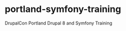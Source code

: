 portland-symfony-training
=========================

DrupalCon Portland Drupal 8 and Symfony Training
